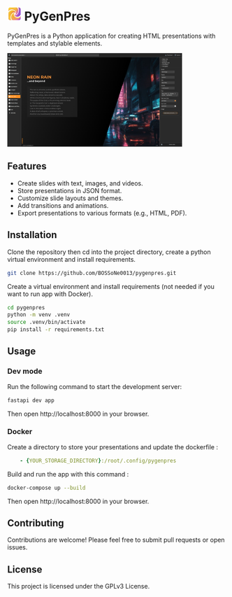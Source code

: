 # <img src="app_icon.png" width="32" height="32" alt="PyGenPres"> PyGenPres
PyGenPres is a Python application for creating HTML presentations with templates and stylable elements.

<img src="screenshot.png" width="400" alt="PyGenPres">

## Features
*   Create slides with text, images, and videos.
*   Store presentations in JSON format.
*   Customize slide layouts and themes.
*   Add transitions and animations.
*   Export presentations to various formats (e.g., HTML, PDF).

## Installation
Clone the repository then cd into the project directory, create a python virtual environment and install requirements.
``` bash
git clone https://github.com/BOSSoNe0013/pygenpres.git
```
Create a virtual environment and install requirements (not needed if you want to run app with Docker).
``` bash
cd pygenpres
python -m venv .venv
source .venv/bin/activate
pip install -r requirements.txt
```

## Usage
### Dev mode
Run the following command to start the development server:
```bash
fastapi dev app
```
Then open http://localhost:8000 in your browser.

### Docker
Create a directory to store your presentations and update the dockerfile :
``` yaml
    - {YOUR_STORAGE_DIRECTORY}:/root/.config/pygenpres
```

Build and run the app with this command :
``` bash
docker-compose up --build
```
Then open http://localhost:8000 in your browser.

## Contributing
Contributions are welcome! Please feel free to submit pull requests or open issues.

## License
This project is licensed under the GPLv3 License.
